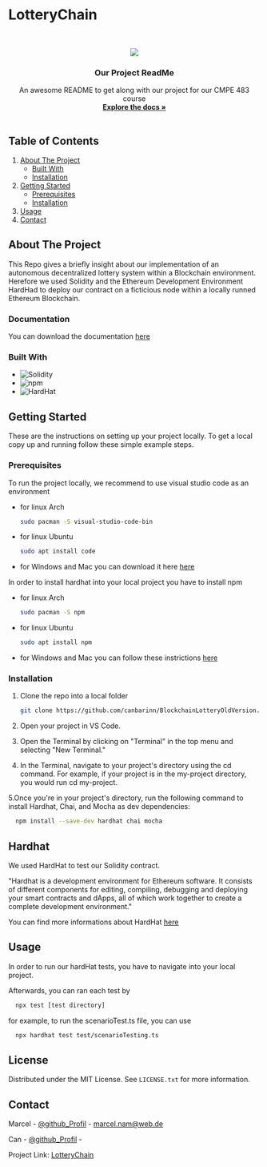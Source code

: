 # LotteryChain



<!-- PROJECT LOGO -->
<br />
<div align="center">
   <p align="center">
<img src="https://github.com/canbarinn/BlockchainLotteryOldVersion/assets/57272836/e4a3d0fb-f1fe-47e6-abeb-5280c50f48dd">
 </p>

  <h3 align="center">Our Project ReadMe</h3>

  <p align="center">
    An awesome README to get along with our project for our CMPE 483 course
    <br />
    <a href="https://github.com/othneildrew/Best-README-Template"><strong>Explore the docs »</strong></a>
    <br />
    <br />

  </p>
</div>



<!-- TABLE OF CONTENTS -->

  ## Table of Contents
  <ol>
    <li>
      <a href="#about-the-project">About The Project</a>
      <ul>
        <li><a href="#documentation">Built With</a></li>
       <li><a href="#built-with">Installation</a></li>
      </ul>
    </li>
    <li>
      <a href="#getting-started">Getting Started</a>
      <ul>
        <li><a href="#prerequisites">Prerequisites</a></li>
        <li><a href="#installation">Installation</a></li>
      </ul>
    </li>
    <li><a href="#usage">Usage</a></li>
    <li><a href="#contact">Contact</a></li>
  </ol>




<!-- ABOUT THE PROJECT -->
## About The Project

This Repo gives a briefly insight about our implementation of an autonomous decentralized lottery system within a Blockchain environment. Herefore we used Solidity and the Ethereum Development Environment HardHad to deploy our contract on a ficticious node within a locally runned Ethereum Blockchain. 



### Documentation

You can download the documentation [here](https://github.com/canbarinn/BlockchainLotteryOldVersion/raw/main/Documentation.docx)

### Built With

* ![Solidity](https://img.shields.io/static/v1?style=for-the-badge&message=Solidity&color=363636&logo=Solidity&logoColor=FFFFFF&label=)
* ![npm](https://img.shields.io/static/v1?style=for-the-badge&message=npm&color=CB3837&logo=npm&logoColor=FFFFFF&label=)
* ![HardHat](https://img.shields.io/static/v1?style=for-the-badge&message=HardHat&color=FFEA00&logo=hardHat&logoColor=FFFF00&label=)




<!-- GETTING STARTED -->
## Getting Started

These are the instructions on setting up your project locally.
To get a local copy up and running follow these simple example steps.

### Prerequisites

To run the project locally, we recommend to use visual studio code as an environment
* for linux Arch
  ```sh
  sudo pacman -S visual-studio-code-bin
  ```
* for linux Ubuntu
  ```sh
  sudo apt install code
  ```
* for Windows and Mac you can download it here [here](https://code.visualstudio.com/download)

  


In order to install hardhat into your local project you have to install npm 

* for linux Arch
  ```sh
  sudo pacman -S npm
  ```
* for linux Ubuntu
  ```sh
  sudo apt install npm
  ```
* for Windows and Mac you can follow these instrictions [here](https://radixweb.com/blog/installing-npm-and-nodejs-on-windows-and-mac)



### Installation

1. Clone the repo into a local folder
   ```sh
   git clone https://github.com/canbarinn/BlockchainLotteryOldVersion.git
   ```
   
2. Open your project in VS Code.

3. Open the Terminal by clicking on "Terminal" in the top menu and selecting "New Terminal."

4. In the Terminal, navigate to your project's directory using the cd command. For example, if your project is in the my-project directory, you would run cd my-project.

5.Once you're in your project's directory, run the following command to install Hardhat, Chai, and Mocha as dev dependencies:

 ```sh
   npm install --save-dev hardhat chai mocha
   ```


## Hardhat

We used HardHat to test our Solidity contract. 

"Hardhat is a development environment for Ethereum software. It consists of different components for editing, compiling, debugging and deploying your smart contracts and dApps, all of which work together to create a complete development environment."

You can find more informations about HardHat [here](https://hardhat.org/hardhat-runner/docs/getting-started#overview)

<!-- USAGE EXAMPLES -->
## Usage

In order to run our hardHat tests, you have to navigate into your local project.

Afterwards, you  can ran each test by
 ```sh
   npx test [test directory]
   ```

for example, to run the scenarioTest.ts file, you can use 
 ```sh
   npx hardhat test test/scenarioTesting.ts
   ```




<!-- LICENSE -->
## License

Distributed under the MIT License. See `LICENSE.txt` for more information.





<!-- CONTACT -->
## Contact

Marcel - [@github_Profil](https://github.com/Mercyrion) - marcel.nam@web.de

Can - [@github_Profil](https://github.com/canbarinn) - 

Project Link: [LotteryChain](https://github.com/canbarinn/BlockchainLotteryOldVersion)





